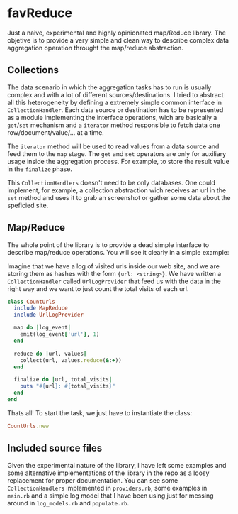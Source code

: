 # favReduce

Just a naive, experimental and highly opinionated map/Reduce library. The objetive is to provide a very simple and clean way to describe complex data aggregation operation throught the map/reduce abstraction.

## Collections

The data scenario in which the aggregation tasks has to run is usually complex and with a lot of different sources/destinations. I tried to abstract all this heterogeneity by defining a extremely simple common interface in `CollectionHandler`. Each data source or destination has to be represented as a module implementing the interface operations, wich are basically a `get`/`set` mechanism and a `iterator` method responsible to fetch data one row/document/value/... at a time.

The `iterator` method will be used to read values from a data source and feed them to the `map` stage. The `get` and `set` operators are only for auxiliary usage inside the aggregation process. For example, to store the result value in the `finalize` phase.

This `CollectionHandlers` doesn't need to be only databases. One could implement, for example, a collection abstraction wich receives an url in the `set` method and uses it to grab an screenshot or gather some data about the speficied site.

## Map/Reduce

The whole point of the library is to provide a dead simple interface to describe map/reduce operations. You will see it clearly in a simple example:

Imagine that we have a log of visited urls inside our web site, and we are storing them as hashes with the form `{url: <string>}`. We have written a `CollectionHandler` called `UrlLogProvider` that feed us with the data in the right way and we want to just count the total visits of each url.

```ruby
class CountUrls
  include MapReduce
  include UrlLogProvider

  map do |log_event|
    emit(log_event['url'], 1)
  end

  reduce do |url, values|
    collect(url, values.reduce(&:+))
  end

  finalize do |url, total_visits|
    puts "#{url}: #{total_visits}"
  end
end
```

Thats all! To start the task, we just have to instantiate the class:

```ruby
CountUrls.new

```

## Included source files

Given the experimental nature of the library, I have left some examples and some alternative implementations of the library in the repo as a loosy replacement for proper documentation. You can see some `CollectionHandlers` implemented in `providers.rb`, some examples in `main.rb` and a simple log model that I have been using just for messing around in `log_models.rb` and `populate.rb`.

